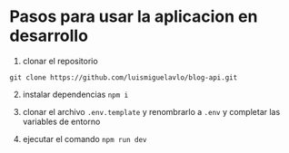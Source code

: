 # Pasos para usar la aplicacion en desarrollo

1. clonar el repositorio

```
git clone https://github.com/luismiguelavlo/blog-api.git
```

2. instalar dependencias `npm i`

3. clonar el archivo `.env.template` y renombrarlo a `.env` y completar las variables de entorno

4. ejecutar el comando `npm run dev`
